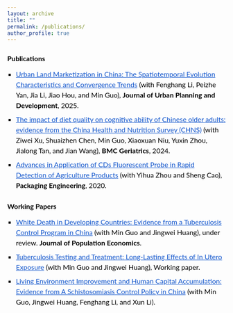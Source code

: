 ```yaml
---
layout: archive
title: ""
permalink: /publications/
author_profile: true
---
```


<style>
.publications-container {
  font-family: Lato, sans-serif;
  font-size: 16px;
  line-height: 1.5;
  color: #000;
  max-width: 800px;
}

.publications-container h2 {
  font-family: Lato, Arial;
  font-size: 16px;
  font-weight: 700;
  color: #000;
  margin: 24px 0 12px 0;
}

.publications-container ul {
  list-style-type: square;
  padding-left: 20px;
  margin: 0;
}

.publications-container li {
  margin-bottom: 8px;
  line-height: 1.5;
  font-size: 16px;
}

.publications-container .journal {
  font-weight: bold;
}

.publications-container a {
  color: #1155cc;
  text-decoration: underline;
  font-weight: 400;
}

.publications-container a:hover {
  text-decoration: underline;
}

.publications-container .note {
  font-size: 16px;
  color: #000;
  margin-bottom: 12px;
}
</style>

<div class="publications-container">
  <h2>Publications</h2>
  <ul>
    <li><a href="#">Urban Land Marketization in China: The Spatiotemporal Evolution Characteristics and Convergence Trends</a> (with Fenghang Li, Peizhe Yan, Jia Li, Jiao Hou, and Min Guo), <span class="journal">Journal of Urban Planning and Development</span>, 2025.</li>
    <li><a href="#">The impact of diet quality on cognitive ability of Chinese older adults: evidence from the China Health and Nutrition Survey (CHNS)</a> (with Ziwei Xu, Shuaizhen Chen, Min Guo, Xiaoxuan Niu, Yuxin Zhou, Jialong Tan, and Jian Wang), <span class="journal">BMC Geriatrics</span>, 2024.</li>
    <li><a href="https://doi.org/10.19554/j.cnki.1001-3563.2020.03.013">Advances in Application of CDs Fluorescent Probe in Rapid Detection of Agriculture Products</a> (with Yihua Zhou and Sheng Cao), <span class="journal">Packaging Engineering</span>, 2020.</li>
  </ul>

  <h2>Working Papers</h2>
  <ul>
    <li><a href="https://ynbsztl.github.io/publications/">White Death in Developing Countries: Evidence from a Tuberculosis Control Program in China</a> (with Min Guo and Jingwei Huang), under review. <span class="journal">Journal of Population Economics</span>.</li>
    <li><a href="https://ynbsztl.github.io/publications/">Tuberculosis Testing and Treatment: Long-Lasting Effects of In Utero Exposure</a> (with Min Guo and Jingwei Huang), Working paper.</li>
    <li><a href="https://ynbsztl.github.io/publications/">Living Environment Improvement and Human Capital Accumulation: Evidence from A Schistosomiasis Control Policy in China</a> (with Min Guo, Jingwei Huang, Fenghang Li, and Xun Li).</li>
  </ul>
</div>